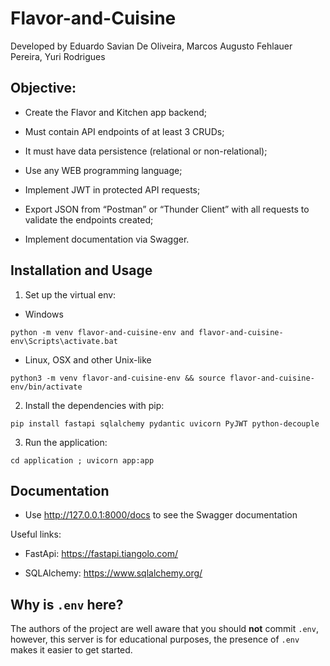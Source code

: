 # Flavor-and-Cuisine
Developed by Eduardo Savian De Oliveira, Marcos Augusto Fehlauer Pereira, Yuri Rodrigues

## Objective:
- Create the Flavor and Kitchen app backend;

- Must contain API endpoints of at least 3 CRUDs;

- It must have data persistence (relational or non-relational);

- Use any WEB programming language;

- Implement JWT in protected API requests;

- Export JSON from “Postman” or “Thunder Client” with all requests to validate the endpoints created;

- Implement documentation via Swagger.

## Installation and Usage

1. Set up the virtual env:

* Windows
```
python -m venv flavor-and-cuisine-env and flavor-and-cuisine-env\Scripts\activate.bat
```

* Linux, OSX and other Unix-like
```
python3 -m venv flavor-and-cuisine-env && source flavor-and-cuisine-env/bin/activate
```

2. Install the dependencies with pip: 
```
pip install fastapi sqlalchemy pydantic uvicorn PyJWT python-decouple
```

3. Run the application:
```
cd application ; uvicorn app:app
```

## Documentation

- Use http://127.0.0.1:8000/docs to see the Swagger documentation

Useful links:

- FastApi: https://fastapi.tiangolo.com/

- SQLAlchemy: https://www.sqlalchemy.org/

## Why is `.env` here?

The authors of the project are well aware that you should **not** commit `.env`, however, this server is for educational purposes, the presence of `.env` makes it easier to get started.
